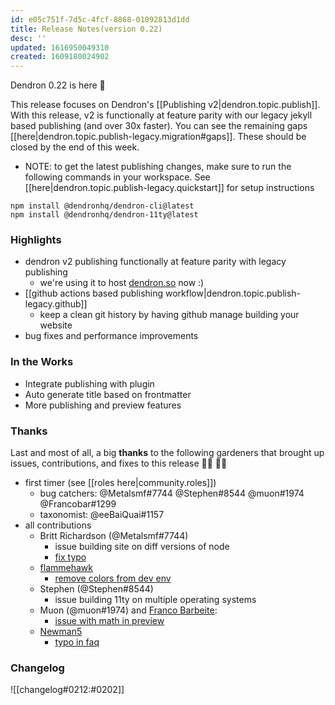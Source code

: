 ```yaml
---
id: e05c751f-7d5c-4fcf-8868-01092813d1dd
title: Release Notes(version 0.22)
desc: ''
updated: 1616950049310
created: 1609180024902
---
```

Dendron 0.22 is here 🌱

This release focuses on Dendron's [[Publishing v2|dendron.topic.publish]]. With this release, v2 is functionally at feature parity with our legacy jekyll based publishing (and over 30x faster). You can see the remaining gaps [[here|dendron.topic.publish-legacy.migration#gaps]]. These should be closed by the end of this week. 

- NOTE: to get the latest publishing changes, make sure to run the following commands in your workspace. See [[here|dendron.topic.publish-legacy.quickstart]] for setup instructions

```
npm install @dendronhq/dendron-cli@latest
npm install @dendronhq/dendron-11ty@latest
```

### Highlights

- dendron v2 publishing functionally at feature parity with legacy publishing
  - we're using it to host [dendron.so](https://dendron.so/) now :)
- [[github actions based publishing workflow|dendron.topic.publish-legacy.github]] 
  - keep a clean git history by having github manage building your website 
- bug fixes and performance improvements

### In the Works

- Integrate publishing with plugin
- Auto generate title based on frontmatter
- More publishing and preview features

### Thanks

Last and most of all, a big **thanks** to the following gardeners that brought up issues, contributions, and fixes to this release 👨‍🌾 👩‍🌾

- first timer (see [[roles here|community.roles]])
  - bug catchers: @Metalsmf#7744 @Stephen#8544 @muon#1974 @Francobar#1299 
  - taxonomist: @eeBaiQuai#1157 
- all contributions
  - Britt Richardson (@Metalsmf#7744)
    - issue building site on diff versions of node
    - [fix typo](https://github.com/dendronhq/dendron-site/pull/50)
  - [flammehawk](https://github.com/flammehawk)
    - [remove colors from dev env](https://github.com/dendronhq/dendron/pull/423)
  - Stephen (@Stephen#8544)
    - issue building 11ty on multiple operating systems
  - Muon (@muon#1974) and [Franco Barbeite](https://github.com/FrancoB411):
    - [issue with math in preview](https://app.zenhub.com/workspaces/dendron-5f06937cfa4f3b001d5673c9/issues/dendronhq/dendron/424)
  - [Newman5](https://github.com/Newman5)
    - [typo in faq](https://github.com/dendronhq/dendron/pull/426)

### Changelog

![[changelog#0212:#0202]]

